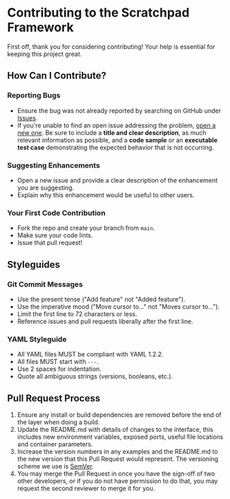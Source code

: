 # Contributing to the Scratchpad Framework

First off, thank you for considering contributing! Your help is essential for keeping this project great.

## How Can I Contribute?

### Reporting Bugs

- Ensure the bug was not already reported by searching on GitHub under [Issues](https://github.com/Fayeblade1488/scratchpad_fayeblade/issues).
- If you're unable to find an open issue addressing the problem, [open a new one](https://github.com/Fayeblade1488/scratchpad_fayeblade/issues/new). Be sure to include a **title and clear description**, as much relevant information as possible, and a **code sample** or an **executable test case** demonstrating the expected behavior that is not occurring.

### Suggesting Enhancements

- Open a new issue and provide a clear description of the enhancement you are suggesting.
- Explain why this enhancement would be useful to other users.

### Your First Code Contribution

- Fork the repo and create your branch from `main`.
- Make sure your code lints.
- Issue that pull request!

## Styleguides

### Git Commit Messages

- Use the present tense ("Add feature" not "Added feature").
- Use the imperative mood ("Move cursor to..." not "Moves cursor to...").
- Limit the first line to 72 characters or less.
- Reference issues and pull requests liberally after the first line.

### YAML Styleguide

- All YAML files MUST be compliant with YAML 1.2.2.
- All files MUST start with `---`.
- Use 2 spaces for indentation.
- Quote all ambiguous strings (versions, booleans, etc.).

## Pull Request Process

1. Ensure any install or build dependencies are removed before the end of the layer when doing a build.
2. Update the README.md with details of changes to the interface, this includes new environment variables, exposed ports, useful file locations and container parameters.
3. Increase the version numbers in any examples and the README.md to the new version that this Pull Request would represent. The versioning scheme we use is [SemVer](http://semver.org/).
4. You may merge the Pull Request in once you have the sign-off of two other developers, or if you do not have permission to do that, you may request the second reviewer to merge it for you.